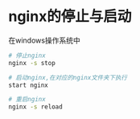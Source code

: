 # nginx的停止与启动

在windows操作系统中
```sh
# 停止nginx
nginx -s stop

# 启动nginx,在对应的nginx文件夹下执行
start nginx

# 重启nginx
nginx -s reload
```